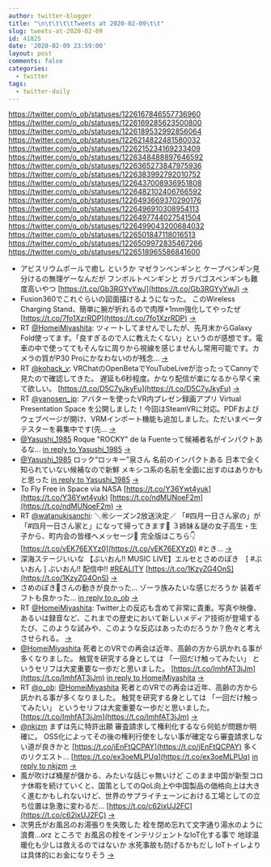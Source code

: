 ```yaml
---
author: twitter-blogger
title: "\n\t\t\t\tTweets at 2020-02-09\t\t"
slug: tweets-at-2020-02-09
id: 41825
date: '2020-02-09 23:59:00'
layout: post
comments: false
categories:
  - twitter
tags:
  - twitter-daily
---
```


https://twitter.com/o_ob/statuses/1226167846557736960 https://twitter.com/o_ob/statuses/1226169285623500800 https://twitter.com/o_ob/statuses/1226189532992856064 https://twitter.com/o_ob/statuses/1226214822481580032 https://twitter.com/o_ob/statuses/1226215234169233409 https://twitter.com/o_ob/statuses/1226348488897646592 https://twitter.com/o_ob/statuses/1226365273847975936 https://twitter.com/o_ob/statuses/1226383992792010752 https://twitter.com/o_ob/statuses/1226437008936951808 https://twitter.com/o_ob/statuses/1226482102406766592 https://twitter.com/o_ob/statuses/1226493669370290176 https://twitter.com/o_ob/statuses/1226496910308954113 https://twitter.com/o_ob/statuses/1226497744027541504 https://twitter.com/o_ob/statuses/1226499043200684032 https://twitter.com/o_ob/statuses/1226501847118016513 https://twitter.com/o_ob/statuses/1226509972835467266 https://twitter.com/o_ob/statuses/1226518965586841600  

*   アビスリウムポールで癒し というか マゼランペンギンと ケープペンギン見分けるの無理ゲーなんだが フンボルトペンギンと ガラパゴスペンギンも難度高いやつ [https://t.co/Gb3RGYyYwJ](https://t.co/Gb3RGYyYwJ) [->](https://twitter.com/o_ob/statuses/1226167846557736960)
*   Fusion360でこれぐらいの図面描けるようになった。 このWireless Charging Stand、簡単に腕が折れるので肉厚+1mm強化してやったぜ [https://t.co/7fo1XzrRDP](https://t.co/7fo1XzrRDP) [->](https://twitter.com/o_ob/statuses/1226169285623500800)
*   RT [@HomeiMiyashita](https://twitter.com/HomeiMiyashita): ツィートしてませんでしたが、先月末からGalaxy Fold使ってます。「良すぎるので人に教えたくない」というのが感想です。電車の中で使っててもそんなに周りから視線を感じませんし常用可能です。カメラの質がP30 Proにかなわないのが残念… [->](https://twitter.com/o_ob/statuses/1226189532992856064)
*   RT [@kohack_v](https://twitter.com/kohack_v): VRChatのOpenBetaでYouTubeLiveが治ったってCannyで見たので確認してきた。 遅延も6秒程度。かなり配信が楽になるから早く来て欲しい。 [https://t.co/D5C7yJkyFu](https://t.co/D5C7yJkyFu) [->](https://twitter.com/o_ob/statuses/1226214822481580032)
*   RT [@yanosen_jp](https://twitter.com/yanosen_jp): アバターを使ったVR内プレゼン録画アプリ Virtual Presentation Space を公開しました！今回はSteamVRに対応。PDFおよびウェブページが開け、VRMインポート機能も追加しました。ただいまベータテスターを募集中です(先… [->](https://twitter.com/o_ob/statuses/1226215234169233409)
*   [@Yasushi_1985](https://twitter.com/Yasushi_1985) Roque "ROCKY" de la Fuenteって候補者名がインパクトあるな… [in reply to Yasushi_1985](https://twitter.com/Yasushi_1985/statuses/1226296868499419138) [->](https://twitter.com/o_ob/statuses/1226348488897646592)
*   [@Yasushi_1985](https://twitter.com/Yasushi_1985) ロック“ロッキー”泉さん 名前のインパクトある 日本で全く知られていない候補なので新鮮 メキシコ系の名前を全面に出すのはありかもと思った [in reply to Yasushi_1985](https://twitter.com/Yasushi_1985/statuses/1226296868499419138) [->](https://twitter.com/o_ob/statuses/1226365273847975936)
*   To Fly Free in Space via NASA [https://t.co/Y36Ywt4yuk](https://t.co/Y36Ywt4yuk) [https://t.co/ndMUNoeF2m](https://t.co/ndMUNoeF2m) [->](https://twitter.com/o_ob/statuses/1226383992792010752)
*   RT [@watanukisanchi](https://twitter.com/watanukisanchi): ＼㊗️シーズン2放送決定／ 「#四月一日さん家の」が「#四月一日さん家と」になって帰ってきます🎉 ３姉妹＆謎の女子高生・生子から、町内会の皆様へメッセージ🐢 完全版はこちら👇 [https://t.co/vEK76EXYz0](https://t.co/vEK76EXYz0) #とき… [->](https://twitter.com/o_ob/statuses/1226437008936951808)
*   深海ステージいいな 【ぶいおん!! MUSIC LIVE】エルセとさめのぽき　[ #ぶいおん ] ぶいおん!! 配信中!! [#REALITY](https://twitter.com/search?q=%23REALITY&src=hash) [https://t.co/1KzyZG4OnS](https://t.co/1KzyZG4OnS) [->](https://twitter.com/o_ob/statuses/1226482102406766592)
*   さめのぽき🦈さんの動きが良かった… ゾーラ族みたいな感じだろうか 装着ギフトも良かった… [in reply to o_ob](https://twitter.com/o_ob/statuses/1226482102406766592) [->](https://twitter.com/o_ob/statuses/1226493669370290176)
*   RT [@HomeiMiyashita](https://twitter.com/HomeiMiyashita): Twitter上の反応も含めて非常に貴重。写真や映像、あるいは録音など、これまでの歴史において新しいメディア技術が登場するたび、このような試みや、このような反応はあったのだろうか？色々と考えさせられる。 [->](https://twitter.com/o_ob/statuses/1226496910308954113)
*   [@HomeiMiyashita](https://twitter.com/HomeiMiyashita) 死者とのVRでの再会は近年、高齢の方から訊かれる事が多くなりました。 触覚を研究する身としては 「一回だけ触ってみたい」 というセリフは大変重要な一歩だと思いました。 [https://t.co/ImhfAT3jJm](https://t.co/ImhfAT3jJm) [in reply to HomeiMiyashita](https://twitter.com/HomeiMiyashita/statuses/1226422041651245058) [->](https://twitter.com/o_ob/statuses/1226497744027541504)
*   RT [@o_ob](https://twitter.com/o_ob): [@HomeiMiyashita](https://twitter.com/HomeiMiyashita) 死者とのVRでの再会は近年、高齢の方から訊かれる事が多くなりました。 触覚を研究する身としては 「一回だけ触ってみたい」 というセリフは大変重要な一歩だと思いました。 [https://t.co/ImhfAT3jJm](https://t.co/ImhfAT3jJm) [->](https://twitter.com/o_ob/statuses/1226499043200684032)
*   [@nkjzm](https://twitter.com/nkjzm) まずは先に特許出願 審査請求して権利化するなら何処が問題か明確に。 OSS化によってその後の権利行使をしない事が確定なら審査請求しない道が良きかと [https://t.co/jEnFtQCPAY](https://t.co/jEnFtQCPAY) 多くのリクエスト… [https://t.co/ex3oeMLPUq](https://t.co/ex3oeMLPUq) [in reply to nkjzm](https://twitter.com/nkjzm/statuses/1226405115663224832) [->](https://twitter.com/o_ob/statuses/1226501847118016513)
*   風が吹けば桶屋が儲かる、みたいな話じゃ無いけど このまま中国が新型コロナ休暇を続けていくと、国策としてのQoL向上や中国製品の価格向上は大きく進むかもしれないけど、世界のサプライチェーンにおける工場としての立ち位置は急激に変わるだ… [https://t.co/c62ixUJ2FC](https://t.co/c62ixUJ2FC) [->](https://twitter.com/o_ob/statuses/1226509972835467266)
*   次男氏がお風呂のお湯張りを失敗した 栓を閉め忘れて文字通り湯水のように浪費…orz ところで お風呂の栓をインテリジェントなIoT化する事で 地球温暖化も少しは救えるのではないか 水死事故も防げるかもだし IoTトイレよりは具体的にお金になりそう [->](https://twitter.com/o_ob/statuses/1226518965586841600)